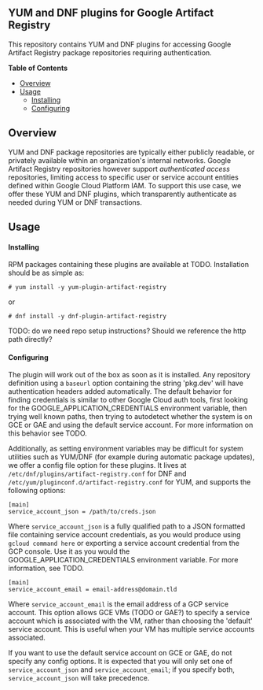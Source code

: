 ## YUM and DNF plugins for Google Artifact Registry

This repository contains YUM and DNF plugins for accessing Google Artifact
Registry package repositories requiring authentication.

**Table of Contents**

* [Overview](#overview)
* [Usage](#usage)
    * [Installing](#installing)
    * [Configuring](#configuring)

## Overview

YUM and DNF package repositories are typically either publicly readable, or
privately available within an organization's internal networks. Google Artifact
Registry repositories however support *authenticated access* repositories,
limiting access to specific user or service account entities defined within
Google Cloud Platform IAM. To support this use case, we offer these YUM and DNF
plugins, which transparently authenticate as needed during YUM or DNF
transactions.

## Usage

#### Installing

RPM packages containing these plugins are available at TODO. Installation should
be as simple as:
   ```
   # yum install -y yum-plugin-artifact-registry
   ```
or
   ```
   # dnf install -y dnf-plugin-artifact-registry
   ```
TODO: do we need repo setup instructions? Should we reference the http path
directly?

#### Configuring

The plugin will work out of the box as soon as it is installed. Any
repository definition using a `baseurl` option containing the string 'pkg.dev'
will have authentication headers added automatically. The default behavior for
finding credentials is similar to other Google Cloud auth tools, first looking
for the GOOGLE\_APPLICATION\_CREDENTIALS environment variable, then trying well
known paths, then trying to autodetect whether the system is on GCE or GAE and
using the default service account. For more information on this behavior see
TODO.

Additionally, as setting environment variables may be difficult for system
utilities such as YUM/DNF (for example during automatic package updates), we
offer a config file option for these plugins. It lives at
`/etc/dnf/plugins/artifact-registry.conf` for DNF and
`/etc/yum/pluginconf.d/artifact-registry.conf` for YUM, and supports the
following options:
   ```
   [main]
   service_account_json = /path/to/creds.json
   ```

Where `service_account_json` is a fully qualified path to a JSON formatted file
containing service account credentials, as you would produce using `gcloud
command here` or exporting a service account credential from the GCP console.
Use it as you would the GOOGLE\_APPLICATION\_CREDENTIALS environment variable.
For more information, see TODO.
   ```
   [main]
   service_account_email = email-address@domain.tld
   ```
Where `service_account_email` is the email address of a GCP service account. This
option allows GCE VMs (TODO or GAE?) to specify a service account which is
associated with the VM, rather than choosing the 'default' service account. This
is useful when your VM has multiple service accounts associated.

If you want to use the default service account on GCE or GAE, do not specify any
config options. It is expected that you will only set one of
`service_account_json` and `service_account_email`; if you specify both,
`service_account_json` will take precedence.
